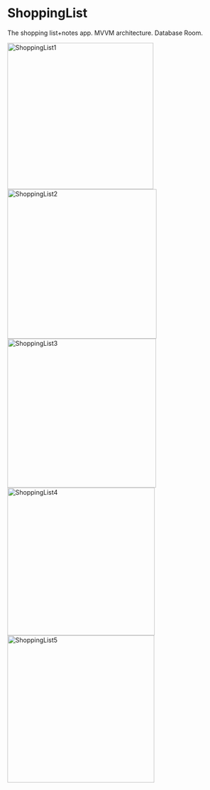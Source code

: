 # ShoppingList
The shopping list+notes app. MVVM architecture. Database Room. 

<img width="329" alt="ShoppingList1" src="https://user-images.githubusercontent.com/74114011/165501705-2658b09c-7912-4cc7-9dbb-bfea16a2e126.png">
<img width="336" alt="ShoppingList2" src="https://user-images.githubusercontent.com/74114011/165501718-a4465bd6-2d10-48a8-a1a4-30808227e47b.png">
<img width="335" alt="ShoppingList3" src="https://user-images.githubusercontent.com/74114011/165501722-016ee26a-40df-4595-a84b-1010d4d528c5.png">
<img width="332" alt="ShoppingList4" src="https://user-images.githubusercontent.com/74114011/165501726-15a27963-f70c-48d0-8518-ccbec5c59d36.png">
<img width="331" alt="ShoppingList5" src="https://user-images.githubusercontent.com/74114011/165501727-1b7708b7-fc9e-41df-a19c-b13d2b71d813.png">
